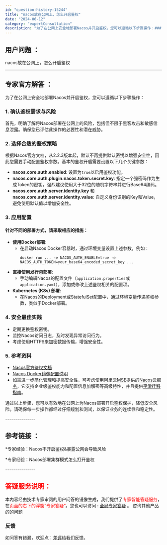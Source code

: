 ```yaml
---
id: "question-history-15244"
title: "nacos放在公网上，怎么开启鉴权"
date: "2024-06-12"
category: "expertConsultation"
description: "为了在公网上安全地部署Nacos并开启鉴权，您可以遵循以下步骤操作：### 1. 确认鉴权需求与风险首先，明确了解将Nacos部署在公网上的风险，包括但不限于黑客攻击和敏感信息泄露。确保您已评估此操作的必要性和潜在威胁。### 2. 选择合适的鉴权策略根据Nacos官方文档，从2.2.3版本起，默认"
---
```


## 用户问题 ： 
 nacos放在公网上，怎么开启鉴权  

---------------
## 专家官方解答 ：

为了在公网上安全地部署Nacos并开启鉴权，您可以遵循以下步骤操作：

### 1. 确认鉴权需求与风险
首先，明确了解将Nacos部署在公网上的风险，包括但不限于黑客攻击和敏感信息泄露。确保您已评估此操作的必要性和潜在威胁。

### 2. 选择合适的鉴权策略
根据Nacos官方文档，从2.2.3版本起，默认不再提供默认密钥以增强安全性，因此您需要手动配置鉴权参数。基本的鉴权开启需要设置以下几个关键参数：
- **nacos.core.auth.enabled**: 设置为`true`以启用鉴权功能。
- **nacos.core.auth.plugin.nacos.token.secret.key**: 指定一个强密码作为生成Token的密钥，强烈建议使用大于32位的随机字符串并进行Base64编码。
- **nacos.core.auth.server.identity.key** 和 **nacos.core.auth.server.identity.value**: 自定义身份识别的Key和Value，避免使用默认值以增加安全性。

### 3. 应用配置
#### 针对不同的部署方式，请采取相应的措施：
- **使用Docker部署**:
  - 在启动Nacos Docker容器时，通过环境变量设置上述参数，例如：
    ```
    docker run ... -e NACOS_AUTH_ENABLE=true -e NACOS_AUTH_TOKEN=your_base64_encoded_secret_key ...
    ```
- **直接使用发行包部署**:
  - 手动编辑Nacos的配置文件（`application.properties`或`application.yaml`），添加或修改上述鉴权相关的配置项。
- **Kubernetes (K8s) 部署**:
  - 在Nacos的Deployment或StatefulSet配置中，通过环境变量传递鉴权参数，类似于Docker部署。

### 4. 安全最佳实践
- 定期更换鉴权密钥。
- 监控Nacos访问日志，及时发现异常访问行为。
- 考虑使用HTTPS来加密数据传输，增强安全性。

### 5. 参考资料
- [Nacos官方鉴权文档](https://nacos.io/docs/latest/guide/user/auth/)
- [Nacos Docker镜像配置说明](https://github.com/nacos-group/nacos-docker)
- 如需进一步简化管理和提高安全性，可考虑使用[阿里云MSE提供的Nacos云服务](https://www.aliyun.com/product/aliware/mse?spm=nacos.cloud.topbar.0.0.0)，它支持企业级鉴权能力和配置信息加解密等高级特性，并且提供[平滑迁移指南](https://help.aliyun.com/zh/mse/user-guide/migrate-applications-from-self-managed-instances-to-mse-microservices-registry?spm=a2c4g.11186623.0.0.76e17b26TS1Abr)。

通过以上步骤，您可以有效地在公网上为Nacos部署开启鉴权保护，降低安全风险。请确保每一步操作都经过仔细规划和测试，以保证业务的连续性和稳定性。


<font color="#949494">---------------</font> 


## 参考链接 ：

*专家经验：Nacos不开启鉴权&暴露公网会导致风险 
 
 *专家经验：Nacos部署集群模式怎么打开鉴权 


 <font color="#949494">---------------</font> 
 


## <font color="#FF0000">答疑服务说明：</font> 

本内容经由技术专家审阅的用户问答的镜像生成，我们提供了<font color="#FF0000">专家智能答疑服务</font>，在<font color="#FF0000">页面的右下的浮窗”专家答疑“</font>。您也可以访问 : [全局专家答疑](https://answer.opensource.alibaba.com/docs/intro) 。 咨询其他产品的的问题

### 反馈
如问答有错漏，欢迎点：[差评](https://ai.nacos.io/user/feedbackByEnhancerGradePOJOID?enhancerGradePOJOId=15267)给我们反馈。
